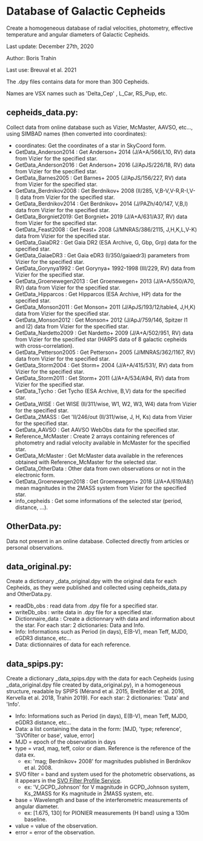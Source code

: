 # Database of Galactic Cepheids

Create a homogeneous database of radial velocities, photometry, effective temperature and angular diameters of Galactic Cepheids.

Last update: December 27th, 2020

Author: Boris Trahin

Last use: Breuval et al. 2021

The .dpy files contains data for more than 300 Cepheids.

Names are VSX names such as 'Delta_Cep' , L_Car, RS_Pup, etc.

## cepheids_data.py:
Collect data from online database such as Vizier, McMaster, AAVSO, etc..., using SIMBAD names (then converted into coordinates):
* coordinates: Get the coordinates of a star in SkyCoord form.
* GetData_Anderson2014 : Get Anderson+ 2014 (J/A+A/566/L10, RV) data from Vizier for the specified star.
* GetData_Anderson2016 : Get Anderson+ 2016 (J/ApJS/226/18, RV) data from Vizier for the specified star.
* GetData_Barnes2005 : Get Barnes+ 2005 (J/ApJS/156/227, RV) data from Vizier for the specified star.
* GetData_Berdnikov2008 : Get Berdnikov+ 2008 (II/285, V,B-V,V-R,R-I,V-I) data from Vizier for the specified star.
* GetData_Berdnikov2014 : Get Berdnikov+ 2014 (J/PAZh/40/147, V,B,I) data from Vizier for the specified star.
* GetData_Borgniet2019: Get Borgniet+ 2019 (J/A+A/631/A37, RV) data from Vizier for the specified star.
* GetData_Feast2008 : Get Feast+ 2008 (J/MNRAS/386/2115, J,H,K,L,V-K) data from Vizier for the specified star.
* GetData_GaiaDR2 : Get Gaia DR2 (ESA Archive, G, Gbp, Grp) data for the specified star.
* GetData_GaiaeDR3 : Get Gaia eDR3 (I/350/gaiaedr3) parameters from Vizier for the specified star.
* GetData_Gorynya1992 : Get Gorynya+ 1992-1998 (III/229, RV) data from Vizier for the specified star.
* GetData_Groenewegen2013 : Get Groenewegen+ 2013 (J/A+A/550/A70, RV) data from Vizier for the specified star.
* GetData_Hipparcos : Get Hipparcos (ESA Archive, HP) data for the specified star.
* GetData_Monson2011 : Get Monson+ 2011 (J/ApJS/193/12/table4, J,H,K) data from Vizier for the specified star.
* GetData_Monson2012 : Get Monson+ 2012 (J/ApJ/759/146, Spitzer I1 and I2) data from Vizier for the specified star.
* GetData_Nardetto2009 : Get Nardetto+ 2009 (J/A+A/502/951, RV) data from Vizier for the specified star (HARPS data of 8 galactic cepheids with cross-correlation).
* GetData_Petterson2005 : Get Petterson+ 2005 (J/MNRAS/362/1167, RV) data from Vizier for the specified star.
* GetData_Storm2004 : Get Storm+ 2004 (J/A+A/415/531/, RV) data from Vizier for the specified star.
* GetData_Storm2011 : Get Storm+ 2011 (J/A+A/534/A94, RV) data from Vizier for the specified star.
* GetData_Tycho : Get Tycho (ESA Archive, B,V) data for the specified star.
* GetData_WISE : Get WISE (II/311/wise, W1, W2, W3, W4) data from Vizier for the specified star.
* GetData_2MASS : Get 'II/246/out (II/311/wise, J, H, Ks) data from Vizier for the specified star.
* GetData_AAVSO : Get AAVSO WebObs data for the specified star.
* Reference_McMaster : Create 2 arrays containing references of photometry and radial velocity available in McMaster for the specified star.
* GetData_McMaster : Get McMaster data available in the references obtained with Reference_McMaster for the selected star.
* GetData_OtherData : Other data from own observations or not in the electronic form.
* GetData_Groenewegen2018 : Get Groenewegen+ 2018 (J/A+A/619/A8/) mean magnitudes in the 2MASS system from Vizier for the specified star.
* info_cepheids : Get some informations of the selected star (period, distance, ...).


## OtherData.py:
Data not present in an online database. Collected directly from articles or personal observations.


## data_original.py:
Create a dictionary \_data_original.dpy with the original data for each Cepheids, as they were published and collected using cepheids_data.py and OtherData.py.
* readDb_obs : read data from .dpy file for a specified star.
* writeDb_obs : write data in .dpy file for a specified star.
* Dictionnaire_data : Create a dictionnary with data and information about the star.
For each star: 2 dictionaries: Data and Info.
* Info: Informations such as Period (in days), E(B-V), mean Teff, MJD0, eGDR3 distance, etc...
* Data: dictionnaires of data for each reference.


## data_spips.py:
Create a dictionary \_data_spips.dpy with the data for each Cepheids (using \_data_original.dpy file created by data_original.py), in a homogeneous structure, readable by SPIPS (Mérand et al. 2015, Breitfelder et al. 2016, Kervella et al. 2018, Trahin 2019).
For each star: 2 dictionaries: 'Data' and 'Info'.
* Info: Informations such as Period (in days), E(B-V), mean Teff, MJD0, eGDR3 distance, etc...
* Data: a list containing the data in the form: \[MJD, 'type; reference', 'SVOfilter or base', value, error]
* MJD = epoch of the observation in days
* type = vrad, mag, teff, color or diam. Reference is the reference of the data ex.
	* ex: 'mag; Berdnikov+ 2008' for magnitudes published in Berdnikov et al. 2008.
* SVO filter = band and system used for the photometric observations, as it appears in the [SVO Filter Profile Service](http://svo2.cab.inta-csic.es/theory/fps/).
	* ex: 'V_GCPD_Johnson' for V magnitude in GCPD_Johnson system, Ks_2MASS for Ks magnitude in 2MASS system, etc.
* base = Wavelength and base of the interferometric measurements of angular diameter.
	* ex: \[1.675, 130] for PIONIER measurements (H band) using a 130m baseline.
* value = value of the observation.
* error = error of the observation.
